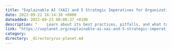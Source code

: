 ```yaml
---
title: "Explainable AI (XAI) and 5 Strategic Imperatives for Organizations"
date: 2022-09-22 16:14:38 +0000
dateadded: 2022-09-23 00:00:37 +0100
description: "    Learn about its best practices, pitfalls, and what to avoid.  Continue reading on UX Planet »  "
link: "https://uxplanet.org/explainable-ai-xai-and-5-strategic-imperatives-for-organizations-44ab9b902637?source=rss----819cc2aaeee0---4"
category:
directory: _directory/ux-planet.md
---
```

